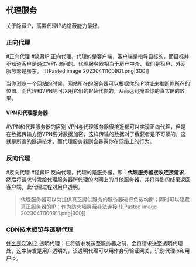 ## 代理服务
关于隐藏IP，高匿代理IP的隐蔽能力最好。

### 正向代理
#正向代理 #隐藏IP
正向代理，代理的是客户端，客户端是指导目标的，而目标并不知道客户是通过VPN访问的。代理服务器相当于房产中介、我们是租户、外网服务器是房东。
![[Pasted image 20230411100901.png|300]]

当你浏览一个网站的时候，网站所在的服务器可以根据你的IP地址来推断你所在的位置。而代理和VPN则可以用它们的IP替代你的，从而达到掩盖你的真实IP的效果。

#### VPN和代理服务器
#VPN和代理服务器的区别 
VPN与代理服务器很接近都可以实现正向代理，但是在数据传输方面VPN要对数据加密，这样传输的数据对于截获者是不可读的，这就是所谓的隧道技术。而代理服务器则会暴露你在网络上的行为。

### 反向代理
#反向代理 #隐藏IP 
反向代理，代理的是服务器，即：**代理服务器接收连接请求**，然后将请求转发给代理服务器所代理的内网上的其他服务器，并将得到的结果返回客户端，此代理过程对用户透明。
> 代理服务器可以为提供真正提供服务的服务器进行负载均衡；同时可以隐藏真正服务器的IP；作为防火墙屏蔽非法连接
![[Pasted image 20230411100911.png|300]]


### CDN技术概览与透明代理
[什么是CDN？](https://zhuanlan.zhihu.com/p/52362950)
透明代理：在将请求发送至服务器之前，会将请求送至透明代理处，这中转发是用户透明的，该透明代理可以用作身份验证网关，识别代理ip和用户ip。